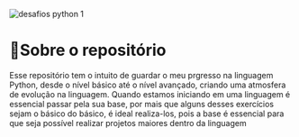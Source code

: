 ![desafios python 1](https://github.com/RosalindaLaass/Desafios-Python/assets/91973539/6fc3a96e-5ee6-43cb-b4a3-b194689015a5)

# 💾Sobre o repositório
<p> Esse repositório tem o intuito de guardar o meu prgresso na linguagem Python, desde o nível básico
até o nível avançado, criando uma atmosfera de evolução na linguagem.
Quando estamos iniciando em uma linguagem é essencial passar pela sua base, por mais que alguns desses
exercícios sejam o básico do básico, é ideal realiza-los, pois a base é essencial para que seja possível realizar projetos maiores dentro da linguagem </p>



